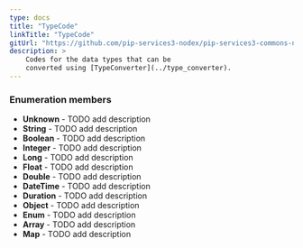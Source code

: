 ```yaml
---
type: docs
title: "TypeCode"
linkTitle: "TypeCode"
gitUrl: "https://github.com/pip-services3-nodex/pip-services3-commons-nodex"
description: > 
    Codes for the data types that can be
    converted using [TypeConverter](../type_converter).
---
```



### Enumeration members

- **Unknown** - TODO add description
- **String** - TODO add description
- **Boolean** - TODO add description
- **Integer** - TODO add description
- **Long** - TODO add description
- **Float** - TODO add description
- **Double** - TODO add description
- **DateTime** - TODO add description
- **Duration** - TODO add description
- **Object** - TODO add description
- **Enum** - TODO add description
- **Array** - TODO add description
- **Map** - TODO add description